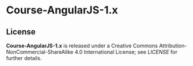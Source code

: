 # Course-AngularJS-1.x  

## License
**Course-AngularJS-1.x** is released under a Creative Commons Attribution-NonCommercial-ShareAlike 4.0 International License; see _LICENSE_ for further details.
